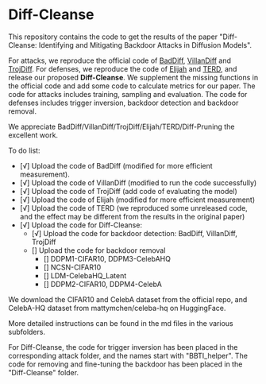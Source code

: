 # Diff-Cleanse

This repository contains the code to get the results of the paper "Diff-Cleanse: Identifying and Mitigating Backdoor Attacks in Diffusion Models". 

For attacks, we reproduce the official code of [BadDiff](https://github.com/IBM/BadDiffusion), [VillanDiff](https://github.com/IBM/VillanDiffusion) and [TrojDiff](https://github.com/chenweixin107/TrojDiff).
For defenses, we reproduce the code of [Elijah](https://github.com/njuaplusplus/Elijah/tree/main) and [TERD](https://github.com/PKU-ML/TERD), and release our proposed **Diff-Cleanse**. 
We supplement the missing functions in the official code and add some code to calculate metrics for our paper. The code for attacks includes training, sampling and evaluation. The code for defenses includes trigger inversion, backdoor detection and backdoor removal.

We appreciate BadDiff/VillanDiff/TrojDiff/Elijah/TERD/Diff-Pruning the excellent work.

To do list:
- [√] Upload the code of BadDiff (modified for more efficient measurement).
- [√] Upload the code of VillanDiff (modified to run the code successfully)
- [√] Upload the code of TrojDiff (add code of evaluating the model)
- [√] Upload the code of Elijah (modified for more efficient measurement)
- [√] Upload the code of TERD (we reproduced some unreleased code, and the effect may be different from the results in the original paper)
- [√] Upload the code for Diff-Cleanse:
  - [√] Upload the code for backdoor detection: BadDiff, VillanDiff, TrojDiff
  - [] Upload the code for backdoor removal
    - [] DDPM1-CIFAR10, DDPM3-CelebAHQ
    - [] NCSN-CIFAR10
    - [] LDM-CelebaHQ_Latent
    - [] DDPM2-CIFAR10, DDPM4-CelebA

We download the CIFAR10 and CelebA dataset from the official repo, and CelebA-HQ dataset from mattymchen/celeba-hq on HuggingFace.

More detailed instructions can be found in the md files in the various subfolders.

For Diff-Cleanse, the code for trigger inversion has been placed in the corresponding attack folder, and the names start with "BBTI_helper". The code for removing and fine-tuning the backdoor has been placed in the "Diff-Cleanse" folder.